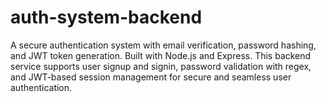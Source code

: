 # auth-system-backend
A secure authentication system with email verification, password hashing, and JWT token generation. Built with Node.js and Express. This backend service supports user signup and signin, password validation with regex, and JWT-based session management for secure and seamless user authentication.
